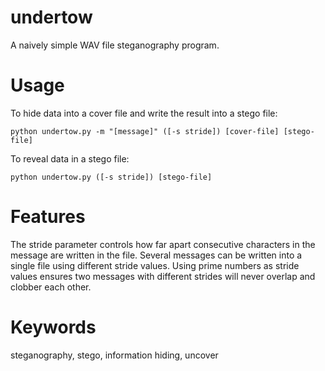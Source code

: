 # undertow

A naively simple WAV file steganography program.

# Usage

To hide data into a cover file and write the result into a stego file:

`python undertow.py -m "[message]" ([-s stride]) [cover-file] [stego-file]`

To reveal data in a stego file:

`python undertow.py ([-s stride]) [stego-file]`

# Features

The stride parameter controls how far apart consecutive characters in the message are written in the file. Several messages can be written into a single file using different stride values. Using prime numbers as stride values ensures two messages with different strides will never overlap and clobber each other.

# Keywords

steganography, stego, information hiding, uncover
